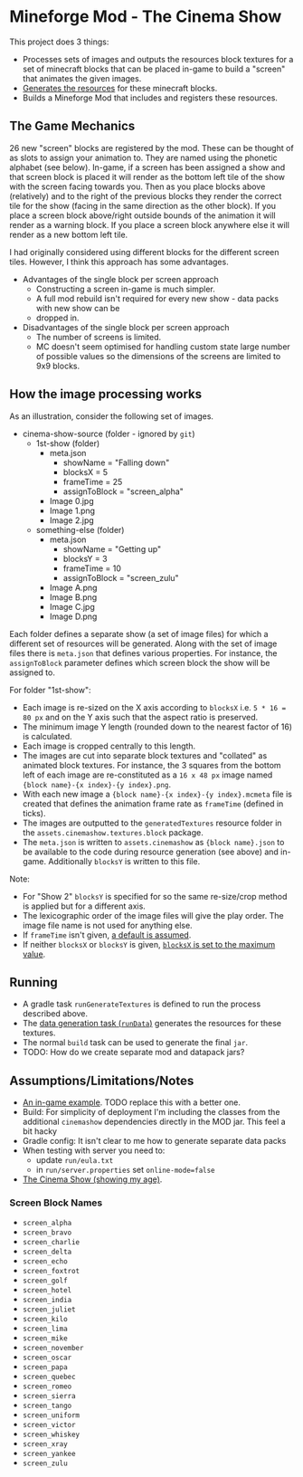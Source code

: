 # Mineforge Mod - The Cinema Show

This project does 3 things:

- Processes sets of images and outputs the resources block textures for a set of minecraft blocks
  that can be placed in-game to build a "screen" that animates the given images.
- [Generates the resources](https://docs.minecraftforge.net/en/latest/datagen/) for these minecraft
  blocks.
- Builds a Mineforge Mod that includes and registers these resources.

## The Game Mechanics

26 new "screen" blocks are registered by the mod. These can be thought of as slots to assign your
animation to. They are named using the phonetic alphabet (see below). In-game, if a screen has
been assigned a show and that screen block is placed it will render as the bottom left tile of the
show with the screen facing towards you. Then as you place blocks above (relatively) and to the
right of the previous blocks they render the correct tile for the show (facing in the same direction
as the other block). If you place a screen block above/right outside bounds of the animation it will
render as a warning block. If you place a screen block anywhere else it will render as a new bottom
left tile.

I had originally considered using different blocks for the different screen tiles. However, I think
this approach has some advantages. 

- Advantages of the single block per screen approach
  - Constructing a screen in-game is much simpler.
  - A full mod rebuild isn't required for every new show - data packs with new show can be
  - dropped in.
- Disadvantages of the single block per screen approach
  - The number of screens is limited.
  - MC doesn't seem optimised for handling custom state large number of possible values so the 
    dimensions of the screens are limited to 9x9 blocks.

## How the image processing works

As an illustration, consider the following set of images.

- cinema-show-source (folder - ignored by `git`)
  - 1st-show (folder)
    - meta.json
      - showName = "Falling down"
      - blocksX = 5
      - frameTime = 25
      - assignToBlock = "screen_alpha"
    - Image 0.jpg
    - Image 1.png
    - Image 2.jpg
  - something-else (folder)
    - meta.json
      - showName = "Getting up"
      - blocksY = 3
      - frameTime = 10
      - assignToBlock = "screen_zulu"
    - Image A.png
    - Image B.png
    - Image C.jpg
    - Image D.png

Each folder defines a separate show (a set of image files) for which a different set of resources
will be generated. Along with the set of image files there is `meta.json` that defines various
properties. For instance, the `assignToBlock` parameter defines which screen block the show will be
assigned to.

For folder "1st-show":

- Each image is re-sized on the X axis according to `blocksX` i.e. `5 * 16 = 80 px` and on the 
  Y axis such that the aspect ratio is preserved.
- The minimum image Y length (rounded down to the nearest factor of 16) is calculated.
- Each image is cropped centrally to this length.
- The images are cut into separate block textures and "collated" as animated block textures.
  For instance, the 3 squares from the bottom left of each image are re-constituted as a 
  `16 x 48 px` image named `{block name}-{x index}-{y index}.png`.
- With each new image a `{block name}-{x index}-{y index}.mcmeta` file is created that defines the
  animation frame rate as `frameTime` (defined in ticks).
- The images are outputted to the `generatedTextures` resource folder in the 
  `assets.cinemashow.textures.block` package.
- The `meta.json` is written to `assets.cinemashow` as `{block name}.json` to be available to the
  code during resource generation (see above) and in-game. Additionally `blocksY` is written to
  this file.

Note:

- For "Show 2" `blocksY` is specified for so the same re-size/crop method is applied but for a
  different axis.
- The lexicographic order of the image files will give the play order. The image file name is not
  used for anything else.
- If `frameTime` isn't given,
  [a default is assumed](https://github.com/msb/cinema-show/blob/main/src/main/java/uk/me/msb/cinemashow/ShowProperties.java#L36).
- If neither `blocksX` or `blocksY` is given,
  [`blocksX` is set to the maximum value](https://github.com/msb/cinema-show/blob/main/src/main/java/uk/me/msb/cinemashow/ShowProperties.java#L26).

## Running

- A gradle task `runGenerateTextures` is defined to run the process described above.
- The [data generation task (`runData`)](https://docs.minecraftforge.net/en/latest/datagen/)
  generates the resources for these textures.
- The normal `build` task can be used to generate the final `jar`.
- TODO: How do we create separate mod and datapack jars?

## Assumptions/Limitations/Notes

- [An in-game example](https://youtu.be/OOTtlrH0opE). TODO replace this with a better one.
- Build: For simplicity of deployment I'm including the classes from the additional `cinemashow`
  dependencies directly in the MOD jar. This feel a bit hacky
- Gradle config: It isn't clear to me how to generate separate data packs
- When testing with server you need to:
  - update `run/eula.txt`
  - in `run/server.properties` set `online-mode=false`
- [The Cinema Show (showing my age)](https://www.youtube.com/watch?v=G501Ii0X0NE).

### Screen Block Names

- `screen_alpha`
- `screen_bravo`
- `screen_charlie`
- `screen_delta`
- `screen_echo`
- `screen_foxtrot`
- `screen_golf`
- `screen_hotel`
- `screen_india`
- `screen_juliet`
- `screen_kilo`
- `screen_lima`
- `screen_mike`
- `screen_november`
- `screen_oscar`
- `screen_papa`
- `screen_quebec`
- `screen_romeo`
- `screen_sierra`
- `screen_tango`
- `screen_uniform`
- `screen_victor`
- `screen_whiskey`
- `screen_xray`
- `screen_yankee`
- `screen_zulu`

